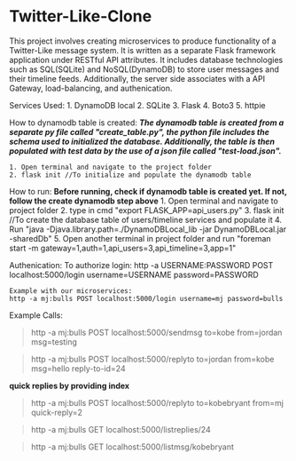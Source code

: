 # Twitter-Like-Clone
This project involves creating microservices to produce functionality of a Twitter-Like message system. It is written as a separate Flask framework application under RESTful API attributes. It includes database technologies such as SQL(SQLite) and NoSQL(DynamoDB) to store user messages and their timeline feeds. Additionally, the server side associates with a API Gateway, load-balancing, and authenication. 

Services Used:
		1. DynamoDB local
		2. SQLite
		3. Flask 
		4. Boto3
		5. httpie 

How to dynamodb table is created:
	***The dynamodb table is created from a separate py file called "create_table.py", the python file includes the schema used to initialized the database.
	Additionally, the table is then populated with test data by the use of a json file called "test-load.json".***
	
	1. Open terminal and navigate to the project folder
	2. flask init //To initialize and populate the dynamodb table

How to run:
	**Before running, check if dynamodb table is created yet. If not, follow the create dynamodb step above**
	1. Open terminal and navigate to project folder
	2. type in cmd "export FLASK_APP=api_users.py"
	3. flask init //To create the database table of users/timeline services and populate it
	4. Run "java -Djava.library.path=./DynamoDBLocal_lib -jar DynamoDBLocal.jar -sharedDb"
	5. Open another terminal in project folder and run "foreman start -m gateway=1,auth=1,api_users=3,api_timeline=3,app=1"

Authenication: 
	To authorize login:
	http -a USERNAME:PASSWORD POST localhost:5000/login username=USERNAME password=PASSWORD
	
	Example with our microservices:
	http -a mj:bulls POST localhost:5000/login username=mj password=bulls


Example Calls:
> http -a mj:bulls POST localhost:5000/sendmsg to=kobe from=jordan msg=testing

> http -a mj:bulls POST localhost:5000/replyto to=jordan from=kobe msg=hello reply-to-id=24

**quick replies by providing index**
> http -a mj:bulls POST localhost:5000/replyto to=kobebryant from=mj quick-reply=2

> http -a mj:bulls GET localhost:5000/listreplies/24

> http -a mj:bulls GET localhost:5000/listmsg/kobebryant
